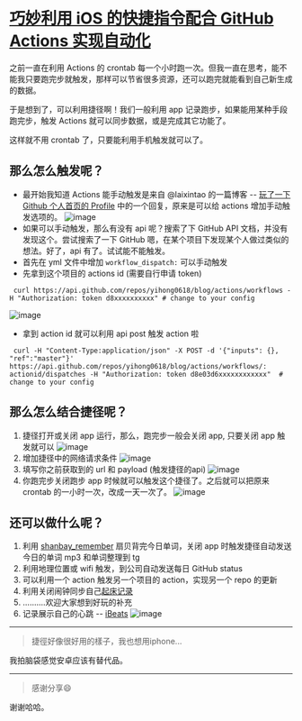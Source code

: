# [巧妙利用 iOS 的快捷指令配合 GitHub Actions 实现自动化](https://github.com/yihong0618/gitblog/issues/198)

之前一直在利用 Actions 的 crontab 每一个小时跑一次。但我一直在思考，能不能我只要跑完步就触发，那样可以节省很多资源，还可以跑完就能看到自己新生成的数据。

于是想到了，可以利用捷径啊！我们一般利用 app 记录跑步，如果能用某种手段跑完步，触发 Actions 就可以同步数据，或是完成其它功能了。

这样就不用 crontab 了，只要能利用手机触发就可以了。

## 那么怎么触发呢？

- 最开始我知道 Actions 能手动触发是来自 @laixintao 的一篇博客 -- [玩了一下 Github 个人首页的 Profile](https://www.kawabangga.com/posts/4117) 中的一个回复，原来是可以给 actions 增加手动触发选项的。
![image](https://user-images.githubusercontent.com/15976103/102953626-bbf12800-450c-11eb-9e9e-a13f1c57f32a.png)
-  如果可以手动触发，那么有没有 api 呢？搜索了下 GitHub API 文档，并没有发现这个。尝试搜索了一下 GitHub 嗯，在某个项目下发现某个人做过类似的想法。好了，api 有了。试试能不能触发。
- 首先在 yml 文件中增加 `workflow_dispatch:` 可以手动触发
- 先拿到这个项目的 actions id (需要自行申请 token)
```shell
 curl https://api.github.com/repos/yihong0618/blog/actions/workflows -H "Authorization: token d8xxxxxxxxxx" # change to your config
```
![image](https://user-images.githubusercontent.com/15976103/102953873-3f127e00-450d-11eb-8e77-72f732f2a680.png)
- 拿到 action id 就可以利用 api post 触发 action 啦
```shell
 curl -H "Content-Type:application/json" -X POST -d '{"inputs": {}, "ref":"master"}' https://api.github.com/repos/yihong0618/blog/actions/workflows/: actionid/dispatches -H "Authorization: token d8e03d6xxxxxxxxxxxx"  # change to your config
```

## 那么怎么结合捷径呢？

1. 捷径打开或关闭 app 运行，那么，跑完步一般会关闭 app, 只要关闭 app 触发就可以
![image](https://user-images.githubusercontent.com/15976103/102954434-69b10680-450e-11eb-8d02-e7fe8652b2b8.png)
2. 增加捷径中的网络请求条件
![image](https://user-images.githubusercontent.com/15976103/102954505-8ea57980-450e-11eb-89dd-f59e0e8e5879.png)
3. 填写你之前获取到的 url 和 payload (触发捷径的api)
![image](https://user-images.githubusercontent.com/15976103/102954567-b7c60a00-450e-11eb-99c1-a095e84eeaef.png)
4. 你跑完步关闭跑步 app 时候就可以触发这个捷径了。之后就可以把原来 crontab 的一小时一次，改成一天一次了。
![image](https://user-images.githubusercontent.com/15976103/102954679-0c698500-450f-11eb-94ad-357b50ee097e.png)

## 还可以做什么呢？

1. 利用 [shanbay_remember](https://github.com/yihong0618/shanbay_remember) 扇贝背完今日单词，关闭 app 时触发捷径自动发送今日的单词 mp3 和单词整理到 tg
2. 利用地理位置或 wifi 触发，到公司自动发送每日 GitHub status
3. 可以利用一个 action 触发另一个项目的 action，实现另一个 repo 的更新
4. 利用关闭闹钟同步自己[起床记录](https://github.com/yihong0618/2021/issues/12)
5. ..........欢迎大家想到好玩的补充
6. 记录展示自己的心跳 -- [iBeats](https://github.com/yihong0618/iBeats)
![image](https://user-images.githubusercontent.com/15976103/102954939-b517e480-450f-11eb-8a2c-a45ead741968.png)




---

> 捷徑好像很好用的樣子，我也想用iphone...

我拍脑袋感觉安卓应该有替代品。

---

> 感谢分享😄

谢谢哈哈。